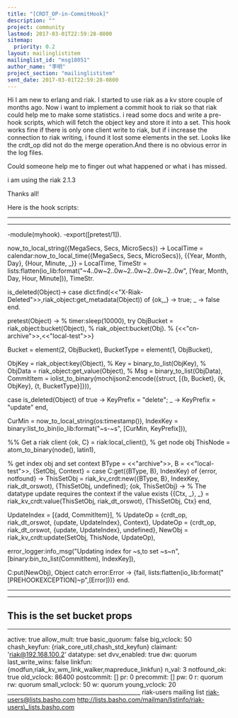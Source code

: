 ```yaml
---
title: "[CRDT_OP-in-CommitHook]"
description: ""
project: community
lastmod: 2017-03-01T22:59:28-0800
sitemap:
  priority: 0.2
layout: mailinglistitem
mailinglist_id: "msg18051"
author_name: "李明"
project_section: "mailinglistitem"
sent_date: 2017-03-01T22:59:28-0800
---
```



Hi
 I am new to erlang and riak. I started to use riak as a kv store couple
of months ago. Now i want to implement a commit hook to riak so that riak
could help me to make some statistics.
i read some docs and write a pre-hook scripts, which will fetch the object
key and store it into a set.
 This hook works fine if there is only one client write to riak, but if i
increase the connection to riak writing, i found it lost some elements in
the set. Looks like the crdt\_op did not do the merge operation.And there is
no obvious error in the log files.

 Could someone help me to finger out what happened or what i has missed.

i am using the riak 2.1.3

Thanks all!


Here is the hook scripts:

------------------------------------------------------------
------------------------------------------

-module(myhook).
-export([pretest/1]).

now\_to\_local\_string({MegaSecs, Secs, MicroSecs}) ->
 LocalTime = calendar:now\_to\_local\_time({MegaSecs, Secs, MicroSecs}),
 {{Year, Month, Day}, {Hour, Minute, \_}} = LocalTime,
 TimeStr = lists:flatten(io\_lib:format("~4..0w~2..0w~2..0w~2..0w~2..0w",
 [Year, Month, Day, Hour, Minute])),
 TimeStr.

is\_deleted(Object)->
 case dict:find(<<"X-Riak-Deleted">>,riak\_object:get\_metadata(Object)) of
 {ok,\_} ->
 true;
 \_ ->
 false
 end.

pretest(Object) ->
 % timer:sleep(10000),
 try
 ObjBucket = riak\_object:bucket(Object),
 % riak\_object:bucket(Obj).
% {<<"cn-archive">>,<<"local-test">>}

Bucket = element(2, ObjBucket),
BucketType = element(1, ObjBucket),

ObjKey = riak\_object:key(Object),
% Key = binary\_to\_list(ObjKey),
% ObjData = riak\_object:get\_value(Object),
% Msg = binary\_to\_list(ObjData),
 CommitItem = iolist\_to\_binary(mochijson2:encode({struct, [{b, Bucket},
{k, ObjKey}, {t, BucketType}]})),

 case is\_deleted(Object) of
 true ->
 KeyPrefix = "delete";
\_ ->
KeyPrefix = "update"
end,

CurMin = now\_to\_local\_string(os:timestamp()),
 IndexKey = binary:list\_to\_bin(io\_lib:format("~s-~s", [CurMin,
KeyPrefix])),

 %% Get a riak client
 {ok, C} = riak:local\_client(),
 % get node obj
ThisNode = atom\_to\_binary(node(), latin1),

% get index obj and set context
BType = <<"archive">>,
B = <<"local-test">>,
{SetObj, Context} = case C:get({BType, B}, IndexKey) of
 {error, notfound} ->
 ThisSetObj = riak\_kv\_crdt:new({BType, B}, IndexKey, riak\_dt\_orswot),
 {ThisSetObj, undefined};
 {ok, ThisSetObj} ->
 % The datatype update requires the context if the value exists
 {{Ctx, \_}, \_} = riak\_kv\_crdt:value(ThisSetObj, riak\_dt\_orswot),
 {ThisSetObj, Ctx}
end,

UpdateIndex = [{add, CommitItem}],
% UpdateOp = {crdt\_op, riak\_dt\_orswot, {update, UpdateIndex}, Context},
UpdateOp = {crdt\_op, riak\_dt\_orswot, {update, UpdateIndex}, undefined},
NewObj = riak\_kv\_crdt:update(SetObj, ThisNode, UpdateOp),

error\_logger:info\_msg("Updating index for ~s,to set ~s~n",
[binary:bin\_to\_list(CommitItem), IndexKey]),

C:put(NewObj),
Object
 catch
 error:Error ->
{fail, lists:flatten(io\_lib:format("[PREHOOKEXCEPTION]~p",[Error]))}
end.

------------------------------------------------------------
------------------------------------------


This is the set bucket props
------------------------------------------------------------
------------------------------------------

active: true
allow\_mult: true
basic\_quorum: false
big\_vclock: 50
chash\_keyfun: {riak\_core\_util,chash\_std\_keyfun}
claimant: 'riak@192.168.100.2'
datatype: set
dvv\_enabled: true
dw: quorum
last\_write\_wins: false
linkfun: {modfun,riak\_kv\_wm\_link\_walker,mapreduce\_linkfun}
n\_val: 3
notfound\_ok: true
old\_vclock: 86400
postcommit: []
pr: 0
precommit: []
pw: 0
r: quorum
rw: quorum
small\_vclock: 50
w: quorum
young\_vclock: 20
\_\_\_\_\_\_\_\_\_\_\_\_\_\_\_\_\_\_\_\_\_\_\_\_\_\_\_\_\_\_\_\_\_\_\_\_\_\_\_\_\_\_\_\_\_\_\_
riak-users mailing list
riak-users@lists.basho.com
http://lists.basho.com/mailman/listinfo/riak-users\_lists.basho.com

